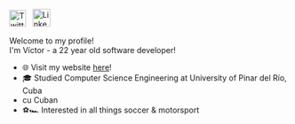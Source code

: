 <p align="left">
  <a href="https://twitter.com/victorovento"><img alt="Twitter" title="Twitter" height="30" width="30" src="https://raw.githubusercontent.com/peterthehan/peterthehan/master/assets/twitter.svg"></a> &nbsp; <a href="http://linkedin.com/in/victorovento/"><img alt="LinkedIn" title="LinkedIn" width="32" height="32" src="https://cdn.iconscout.com/icon/free/png-256/linkedin-189-721962.png"></a>
</p>

Welcome to my profile!<br/>
I'm Víctor - a 22 year old software developer!

- 🌐 Visit my website [here](https://victorovento.xyz)!
- 🎓 Studied Computer Science Engineering at University of Pinar del Río, Cuba
- cu Cuban
- ⚽🏎 Interested in all things soccer & motorsport
